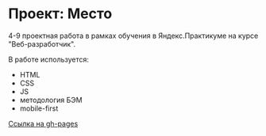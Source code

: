 # Проект: Место

4-9 проектная работа в рамках обучения в Яндекс.Практикуме на курсе "Веб-разработчик".

В работе используется:
* HTML
* CSS
* JS
* методология БЭМ
* mobile-first

[Ссылка на gh-pages](https://mr-fedor.github.io/mesto/)


